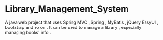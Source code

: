 # Library_Management_System
A java web project that uses Spring MVC , Spring , MyBatis , jQuery EasyUI , bootstrap and so on . It can be used to manage a library , especially managing books' info .
